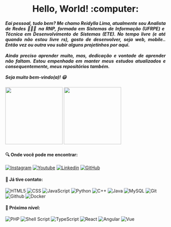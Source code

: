 <h1 align="center"> Hello, World! :computer:</h1>
<h5 align="justify"> Eai pessoal, tudo bem? Me chamo Reidylla Lima, atualmente sou Analista de Redes 👩🏽‍💻 na RNP, formada em Sistemas de Informação (UFRPE) e Técnica em Desenvolvimento de Sistemas (ETE). No tempo livre (e até quando não estou livre rs), gosto de desenvolver, seja web, mobile.. Então vez ou outra vou subir alguns projetinhos por aqui.  
  <br>
  <br>
  Ainda preciso aprender muito, mas, dedicação e vontade de aprender não faltam. Estou empenhada em manter meus estudos atualizados e consequentemente, meus repositórios também. 
  <br>
  <br>
  Seja muito bem-vindo(a)! 😃</h5>

<div align="justify">
  <img height="180em" src="https://github-readme-stats.vercel.app/api?username=reidyllalima&show_icons=true&theme=tokyonight"/>
  <img height="180em" src="https://github-readme-stats.vercel.app/api/top-langs/?username=reidyllalima&layout=compact&theme=tokyonight"/>
</div>

<h4>🔍 Onde você pode me encontrar:</h4>
<div>
 
  [![Instagram](https://img.shields.io/badge/Instagram-E4405F?style=for-the-badge&logo=instagram&logoColor=white)](https://instagr.am/reidylla.lima)
  [![Youtube](https://img.shields.io/badge/YouTube-FF0000?style=for-the-badge&logo=youtube&logoColor=white)](https://www.youtube.com/channel/UC2Q0rr0XX2KY-faKfvJTAwg)
  [![Linkedin](https://img.shields.io/badge/LinkedIn-0077B5?style=for-the-badge&logo=linkedin&logoColor=white)](https://linkedin.com/in/reidylla-lima-ba2040144)
  [![GitHub](https://img.shields.io/badge/GitHub-100000?style=for-the-badge&logo=github&logoColor=white)](https://github.com/reidyllalima)
  
</div>

<h4 align="left"> 🎯 Já tive contato: </h4>

<div>

  ![HTML5](https://img.shields.io/badge/HTML5-E34F26?style=for-the-badge&logo=html5&logoColor=white)
  ![CSS](https://img.shields.io/badge/CSS-239120?&style=for-the-badge&logo=css3&logoColor=white)
  ![JavaScript](https://img.shields.io/badge/JavaScript-F7DF1E?style=for-the-badge&logo=javascript&logoColor=black)
  ![Python](https://img.shields.io/badge/Python-3776AB?style=for-the-badge&logo=python&logoColor=white)
  ![C++](https://img.shields.io/badge/C%2B%2B-00599C?style=for-the-badge&logo=c%2B%2B&logoColor=white)
  ![Java](https://img.shields.io/badge/Java-ED8B00?style=for-the-badge&logo=java&logoColor=white)
  ![MySQL](https://img.shields.io/badge/MySQL-00000F?style=for-the-badge&logo=mysql&logoColor=white)
  ![Git](https://img.shields.io/badge/git%20-%23F05033.svg?&style=for-the-badge&logo=git&logoColor=white)  
  ![Github](https://img.shields.io/badge/github%20-%23121011.svg?&style=for-the-badge&logo=github&logoColor=white)
  ![Docker](https://img.shields.io/badge/docker%20-%230db7ed.svg?&style=for-the-badge&logo=docker&logoColor=white)
 
  
</div>

<h4 align="left">🚀 Próximo nível: </h4>

<div>

  ![PHP](https://img.shields.io/badge/PHP-777BB4?style=for-the-badge&logo=php&logoColor=white)
  ![Shell Script](https://img.shields.io/badge/Shell_Script-121011?style=for-the-badge&logo=gnu-bash&logoColor=white)
  ![TypeScript](https://img.shields.io/badge/TypeScript-007ACC?style=for-the-badge&logo=typescript&logoColor=white)
  ![React](https://img.shields.io/badge/React-20232A?style=for-the-badge&logo=react&logoColor=61DAFB)
  ![Angular](https://img.shields.io/badge/Angular-DD0031?style=for-the-badge&logo=angular&logoColor=white)
  ![Vue](https://img.shields.io/badge/Vue.js-35495E?style=for-the-badge&logo=vue.js&logoColor=4FC08D)
  
</div>
